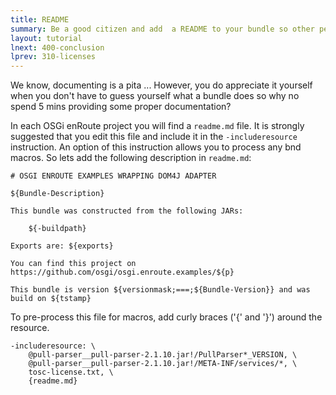 ```yaml
---
title: README 
summary: Be a good citizen and add  a README to your bundle so other people don't have to guess  
layout: tutorial
lnext: 400-conclusion
lprev: 310-licenses
---
```


We know, documenting is a pita ... However, you do appreciate it yourself when you don't have to guess yourself what a bundle does so why no spend 5 mins providing some proper documentation?

In each OSGi enRoute project you will find a `readme.md` file. It is strongly suggested that you edit this file and include it in the `-includeresource` instruction. An option of this instruction allows you to process any bnd macros. So lets add the following description in `readme.md`:

	# OSGI ENROUTE EXAMPLES WRAPPING DOM4J ADAPTER
	
	${Bundle-Description}

	This bundle was constructed from the following JARs:
	
		${-buildpath}
		
	Exports are: ${exports}
	
	You can find this project on https://github.com/osgi/osgi.enroute.examples/${p}
	
	This bundle is version ${versionmask;===;${Bundle-Version}} and was build on ${tstamp}
	
	

To pre-process this file for macros, add curly braces ('{' and '}') around the resource.

	-includeresource: \
		@pull-parser__pull-parser-2.1.10.jar!/PullParser*_VERSION, \
		@pull-parser__pull-parser-2.1.10.jar!/META-INF/services/*, \
		tosc-license.txt, \
		{readme.md}


[DOM4J]: http://jpm4j.org/#!/p/org.jdom/jdom
[JPM4J]: http://jpm4j.org/
[-conditionalpackage]: http://bnd.bndtools.org/instructions/conditionalpackage.html
[blog]: http://njbartlett.name/2014/05/26/static-linking.html
[133 Service Loader Mediator Specification]: http://blog.osgi.org/2013/02/javautilserviceloader-in-osgi.html
[semanticaly versioned]: http://bnd.bndtools.org/chapters/170-versioning.html 
[135.3 osgi.contract Namespace]: http://blog.osgi.org/2013/08/osgi-contracts-wonkish.html
[BSD style license]: http://dom4j.sourceforge.net/dom4j-1.6.1/license.html
[supernodes of small worlds]: https://en.wikipedia.org/wiki/Small-world_network
[OSGiSemVer]: https://www.osgi.org/wp-content/uploads/SemanticVersioning.pdf
[osgi.enroute.examples.wrapping.dom4j.adapter]: https://github.com/osgi/osgi.enroute.examples/osgi.enroute.examples.wrapping.dom4j.adapter
